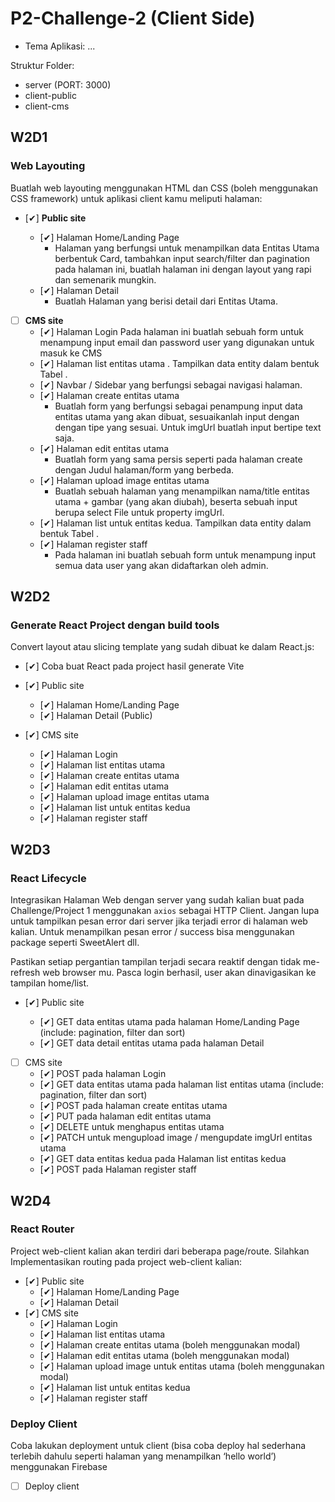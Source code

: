 # P2-Challenge-2 (Client Side)

- Tema Aplikasi: ...

Struktur Folder:

- server (PORT: 3000)
- client-public
- client-cms

## W2D1

### Web Layouting

Buatlah web layouting menggunakan HTML dan CSS (boleh menggunakan CSS framework) untuk aplikasi client kamu meliputi halaman:

- [✔] **Public site**

  - [✔] Halaman Home/Landing Page
    - Halaman yang berfungsi untuk menampilkan data Entitas Utama berbentuk Card, tambahkan input search/filter dan pagination pada halaman ini, buatlah halaman ini dengan layout yang rapi dan semenarik mungkin.
  - [✔] Halaman Detail
    - Buatlah Halaman yang berisi detail dari Entitas Utama.

- [ ] **CMS site**
  - [✔] Halaman Login
    Pada halaman ini buatlah sebuah form untuk menampung input email dan password user yang digunakan untuk masuk ke CMS
  - [✔] Halaman list entitas utama . Tampilkan data entity dalam bentuk Tabel .
  - [✔] Navbar / Sidebar yang berfungsi sebagai navigasi halaman.
  - [✔] Halaman create entitas utama
    - Buatlah form yang berfungsi sebagai penampung input data entitas utama yang akan dibuat, sesuaikanlah input dengan dengan tipe yang sesuai. Untuk imgUrl buatlah input bertipe text saja.
  - [✔] Halaman edit entitas utama
    - Buatlah form yang sama persis seperti pada halaman create dengan Judul halaman/form yang berbeda.
  - [✔] Halaman upload image entitas utama
    - Buatlah sebuah halaman yang menampilkan nama/title entitas utama + gambar (yang akan diubah), beserta sebuah input berupa select File untuk property imgUrl.
  - [✔] Halaman list untuk entitas kedua. Tampilkan data entity dalam bentuk Tabel .
  - [✔] Halaman register staff
    - Pada halaman ini buatlah sebuah form untuk menampung input semua data user yang akan didaftarkan oleh admin.

## W2D2

### Generate React Project dengan build tools

Convert layout atau slicing template yang sudah dibuat ke dalam React.js:

- [✔] Coba buat React pada project hasil generate Vite
- [✔] Public site

  - [✔] Halaman Home/Landing Page
  - [✔] Halaman Detail (Public)

- [✔] CMS site
  - [✔] Halaman Login
  - [✔] Halaman list entitas utama
  - [✔] Halaman create entitas utama
  - [✔] Halaman edit entitas utama
  - [✔] Halaman upload image entitas utama
  - [✔] Halaman list untuk entitas kedua
  - [✔] Halaman register staff

## W2D3

### React Lifecycle

Integrasikan Halaman Web dengan server yang sudah kalian buat pada Challenge/Project 1 menggunakan `axios` sebagai HTTP Client. Jangan lupa untuk tampilkan pesan error dari server jika terjadi error di halaman web kalian. Untuk menampilkan pesan error / success bisa menggunakan package seperti SweetAlert dll.

Pastikan setiap pergantian tampilan terjadi secara reaktif dengan tidak me-refresh web browser mu. Pasca login berhasil, user akan dinavigasikan ke tampilan home/list.

- [✔] Public site

  - [✔] GET data entitas utama pada halaman Home/Landing Page (include: pagination, filter dan sort)
  - [✔] GET data detail entitas utama pada halaman Detail

- [ ] CMS site
  - [✔] POST pada halaman Login
  - [✔] GET data entitas utama pada halaman list entitas utama (include: pagination, filter dan sort)
  - [✔] POST pada halaman create entitas utama
  - [✔] PUT pada halaman edit entitas utama
  - [✔] DELETE untuk menghapus entitas utama
  - [✔] PATCH untuk mengupload image / mengupdate imgUrl entitas utama
  - [✔] GET data entitas kedua pada Halaman list entitas kedua
  - [✔] POST pada Halaman register staff

## W2D4

### React Router

Project web-client kalian akan terdiri dari beberapa page/route. Silahkan Implementasikan routing pada project web-client kalian:

- [✔] Public site
  - [✔] Halaman Home/Landing Page
  - [✔] Halaman Detail
- [✔] CMS site
  - [✔] Halaman Login
  - [✔] Halaman list entitas utama
  - [✔] Halaman create entitas utama (boleh menggunakan modal)
  - [✔] Halaman edit entitas utama (boleh menggunakan modal)
  - [✔] Halaman upload image untuk entitas utama (boleh menggunakan modal)
  - [✔] Halaman list untuk entitas kedua
  - [✔] Halaman register staff

### Deploy Client

Coba lakukan deployment untuk client (bisa coba deploy hal sederhana terlebih dahulu seperti halaman yang menampilkan ‘hello world’) menggunakan Firebase

- [ ] Deploy client
